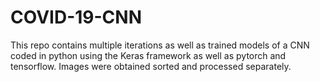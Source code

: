 # COVID-19-CNN
This repo contains multiple iterations as well as trained models of a CNN coded in python using the Keras framework as well as pytorch and tensorflow. Images were obtained sorted and processed separately. 
